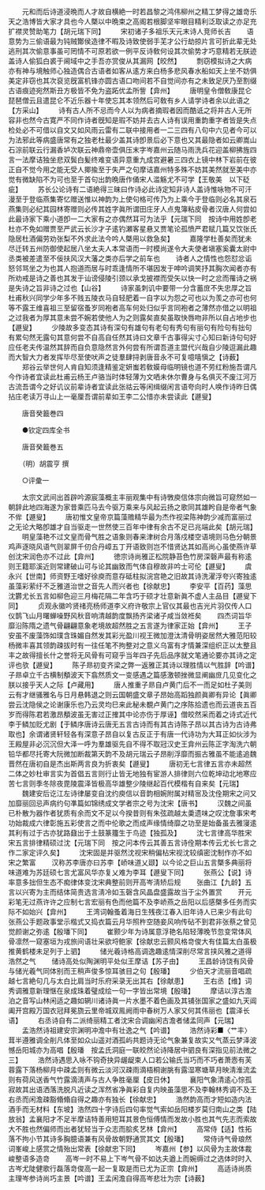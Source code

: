 <!-- { "loadSidebar": true } -->
　　元和而后诗道浸晩而人才故自横絶一时若昌黎之鸿伟柳州之精工梦得之雄竒乐天之浩博皆大家才具也今人槩以中晩束之高阁若根脚坚牢眼目精利泛取读之亦足充扩襟灵赞助笔力【胡元瑞下同】
　　宋初诸子多祖乐天元末诗人竞师长吉
　　语意势为三偷语最为钝贼酇侯造律不暇及诗致使弱手芜才公行劫掠片言可折此辈无处逃刑其次偷意事虽可罔情不可原若欲一例平反诗敎何设其次偷势才巧意精若无朕迹盖诗人偷狐白裘于阃域中之手吾亦赏俊从其漏网【皎然】
　　剽窃模拟诗之大病亦有神与境触师心独造偶合古语者如客从逺方来白杨多悲风春水船如天上坐不妨俱美定非窃也其次裒览旣富机锋亦圆古语口吻间若不自觉间亦有之未致足厌乃至割缀古语痕迹宛然斯丑方极皆不免为盗跖优孟所訾【弇州】
　　唐明皇令僧敎康昆仑琵琶僧云且遣昆仑不近乐器十年使忘其本领然后可敎有乡人请学诗者余以此语之【方采山】
　　诗有古人所不忌而今人以为病者摘瑕者因而酷诋之将并古人无所容非也然今古寛严不同作诗者旣知是瑕不妨并去古人诗有误用重韵重字者皆是失点检处必不可借以自文又如风雨云雷有二联中接用者一二三四有八句中六见者今可以为法邪此等病盛唐常有之独老杜最少盖其诗卽景后必下意也又其最隐者如云卿嵩山石淙前联云行漏香垆次联云神鼎帝壶俱压末字岑嘉州云随马雨洗兵花迎盖柳拂旌四言一法摩诘独坐悲双鬓白髪终难变语异意重九成宫避暑三四衣上镜中林下岩前在彼正自不觉今用之能无受人揶揄至于失严之句摩诘嘉州特多殊不妨其美然就至美中亦觉有微缺陷不为可也至于首句出韵晩唐作俑宋人滥觞尤不可学【王敬美　以下砭疵】
　　苏长公论诗有二语絶得三昧曰作诗必此诗定知非诗人盖诗惟咏物不可汗漫至于登临燕集寄忆赠送惟以神韵为上使句格可传乃为上乘今于登临则必名其泉石燕集则必纪其园林寄赠则必传其姓字眞所谓田庄牙人点鬼簿粘皮骨者汉唐人何尝如此最诗家下乘小道卽一二大家有之亦偶然耳可为法乎【元瑞下同　按诗中用姓卽老杜亦不免如赠贾至严武云长沙才子逺钓瀬客星悬又贾笔论孤愤严君赋几篇又饮张氏隐居杜酒偏劳劝张梨不外求此法今吟人槩用以救急矣】
　　嘉隆学杜善矣而犹未尽迁转五州防御使起居八坐太夫人本常语而一时模尚遂令大夫使者塡塞奚囊太尉中丞类被差遣至不佞扶风汉大藩之类亦后学之前车也
　　诗者人之情性也怨怼忿诟怒邻骂坐之为也其人抱道而居与时乖逢情所不堪因发于呻吟调笑抒其胸次闻者亦有所劝戒是诗之善也其发于讪谤侵陵引颈以承戈披襟而受矢以快一时之忿而罹诗之祸是失诗之旨非诗之过也【山谷】
　　诗家虽刺讥中要带一分含蓄庻不失忠厚之旨杜甫秋兴同学少年多不贱五陵衣马自轻肥着一自字以为怨之可也以为羡之亦可也何等不露王维喜祖三至留宿蚤岁同袍者高车何处归似乎言同袍者之薄然亦借之以明祖之过我者为厚其意未尝不婉若使他人为之则露矣直矣虽取快唇吻非所以自占地步也【遯叟】
　　少陵故多变态其诗有深句有雄句有老句有秀句有丽句有险句有拙句有累句然无露句其意何尝不自高自任然其诗曰文章千古事得尖寸心知曰新诗句句好应任老夫传温然其辞而自负意隐然言外何尝有所谓吾道主盟代兴哉自少陵逗漏此趣而大智大力者发挥毕尽至使吠声之徒羣肆挦剥唐音永不可复噫嘻愼之【诗薮】
　　郑谷云举世何人肯自知须逢精鉴定妍蚩若敎嫫母临明镜也道不劳红粉施吾谓凡今作诗者宜读此杜甫云杨王卢骆当时体轻薄为文哂未休尔曹身与名俱灭不废江河万古流吾谓今之好讥议前辈诗者宜读此张祜云等闲缉缀闲言语夸向时人唤作诗昨日偶拈庄老读万寻山上一毫厘吾谓前辈如王李二公惜亦未尝读此【遯叟】

　　唐音癸籖巻四

　　●钦定四库全书

　　唐音癸籖巻五

　　（明）胡震亨 撰

　　○评彚一

　　太宗文武间出首辟吟源宸藻概主丰丽观集中有诗斆庾信体宗向微旨可窥然如一朝辞此地四海遂为家昔乘匹马去今驱万乘来与风起云扬之歌同其雄盻自是帝者气象不侔【遯叟】
　　唐初惟文皇帝京篇藻赡精华最为杰作视梁陈神韵少减而富丽过之无论大略卽雄才自当驱走一世然使三百年中律有余古不足已兆端此矣【胡元瑞】
　　明皇藻艳不过文皇而骨气胜之语象则春来津树合月落戍楼空语境则马色分朝景鸡声逐晓风语气则翠屏千仞合丹嶂五丁开语致则岂不惜贤达其如高尚心虽使燕许草创沈宋润色亦不过此【弇州】
　　徳宗诗尚雅正松院静苔色竹房深磬声最有称逺则王籍耶溪近则常建破山可与论其幽致而气体自穆故非吟士可伦【遯叟】
　　虞永兴【世南】师资野王嗜好徐庾而意存砥柱拟浣宫艳之旧故其诗洗濯浮夸兴寄独逺虽藻彩萦纡不乏雅道治世之音先人而兴者也【徐献忠】
　　李安平【百药】藻思沈欝尤长五言如柳色迎三月梅花隔二年含巧于硕才壮意新眞不虚人主品目【遯叟下同】
　　贞观永徽吟贤禇亮杨师道李义府许敬宗上官仪其最也吉光片羽仅传人口仪鹊飞山月曙蝉噪野风秋音响清越韵度飘扬齐梁诸子咸当敛袵矣
　　四杰词旨华靡沿陈隋之遗气骨翩翩意象老境故超然胜之五言遂为律家正始【弇州】
　　王子安虽不废藻饰如璞含珠媚自然发其彩光盈川视王微加澄汰清骨明姿居然大雅范阳较杨微丰喜其领韵疎拔时有一往任笔不拘整对之意义乌富有才情兼深组织正以太整且丰之故得擅长什之誉将无风骨有可窥乎当年四子先后品序就文笔通论要亦其诗之定评也欤【遯叟】
　　陈子昻初变齐梁之弊一返雅正其诗以理胜情以气胜辞【吟谱】子昻卓立千古横制頺波天下翕然质文一变感遇之篇感激顿挫微显阐幽庻几见变化之朕以接乎天人之际【卢藏用】
　　唐人推重子昻自卢黄门后不一而足如杜子美则云有才继骚雅名与日月悬韩退之则云国朝盛文章子昂始高蹈独颜眞卿有异论【眞卿尝云沈隐侯之论谢康乐也乃云灵均巳来此秘未覩卢黄门之序陈拾遗也而云道丧五百岁而得陈君若激昂頺波虽无害过正搉其中论亦伤于厚诬】僧皎然采而着之诗式近代李于鳞加贬尤剧【于鳞序唐诗云唐无五言古诗而有其古诗陈子昂以其古诗为古诗弗取也】余谓诸贤轩轻各有深意子昂自以复古反正于有唐一代诗功为大耳正如伙涉为王殿屋非必沉沉但大泽一呼为羣雄驱先自不得不取冠汉史王弇州云陈正字淘洗六朝铅华都尽托寄大阮微加断裁第天韵不及胡元瑞云子昂削浮靡而振古雅虽不能逺追魏晋然在唐初自是杰出斯两言良为折衷矣【遯叟】
　　唐初无七言律五言亦未超然二体之妙杜审言实为首倡五言则行止皆无地独有宦游人排律则六位乾坤动北地寒应苦七言则季冬除夜毘陵震泽皆极高华雄整少陵继起百代模楷有自来矣【元瑞】
　　魏建安后讫江左诗律屡变自沈约庾信以音韵相婉附属对精宻及沈佺期宋之问又加靡丽回忌声病约句凖篇如锦绣成文学者宗之号为沈宋【唐书】
　　汉魏之间虽已朴散为器作者犹质有余而文不足以今揆昔则有朱弦疏越太羮遗味之叹沈詹事宋考功始裁成六律彰施五彩使言之而中伦歌之而成声缘情绮靡之功至是始备虽去雅寖逺其利有过于古亦犹路鼗出于土鼓篆籒生于鸟迹【独孤及】
　　沈七言律高华胜宋宋五言排律精硕过沈【元瑞下同　按之问本传云其善五言诗佺期本传云尤长七言之作二家定评久矣】
　　沈宋固是并驱然沈视宋稍偏枮宋视沈较缜密沈制作亦不如宋之繁富
　　汉称苏李唐亦曰苏李【峤味道乂颋】以今论之巨山五言槩多典丽将味道难为苏廷硕七言尤富风华亦复乂难为李耳【遯叟下同】
　　张燕公【说】诗率意多拙但生态不痴律体变沈宋典整前则开高岑淸矫后规
　　张曲江【九龄】五言以兴寄为主而结体简贵选言淸冷如玉磬含风晶盘盛露故当于尘外置赏
　　开元彩笔无过燕许许之应制七言宏丽有色而他篇不及李峤燕之岳阳以后感槩多任务而实际不如始兴【弇州】
　　王湾词翰蚤着海日生残夜江春入旧年诗人已来少有此句张燕公手题政事堂示楷式又捣衣篇云月华照杵空随妾风响传砧不到君非张蔡之曾见觉颜谢之弥逺【殷璠下同】
　　崔颢少年为诗属意浮艳名陷轻薄晚节忽变常体风骨凛然一窥塞垣为戎旅间语壮采欲埒鲍家【徐献忠云颢风格竒俊大有佳篇太白虽极推黄鹤楼未足列于上驷】
　　储光羲诗格高调逸趣逺情深削尽常言挟风雅之道得浩然之气
　　储诗高处似陶渊明平处似王摩诘【苏子由】
　　王昌龄诗饶有风骨与储光羲气同体别而王稍声俊多惊耳骇目之句【殷璠】
　　少伯天才流丽音唱疏越七言絶句几与太白比肩当时乐府采录无出其右【徐献患】
　　王右丞【维】词秀调雅意新理惬在泉成珠着璧成绘一句一字皆出常境【殷璠】
　　摩诘以淳古澹泊之音写山林闲适之趣如辋川诸诗眞一片水墨不着色画及其铺张国家之盛如九天阊阖开宫殿万国衣冠拜冕旒云里帝城双鳯阙雨中春树万人家又何其伟丽也【震泽长语】
　　右丞诗自有二派绮丽精工者沈宋合调幽闲古澹者储孟同声【元瑞】
　　孟浩然诗祖建安宗渊明冲澹中有壮逸之气【吟谱】
　　浩然诗彩■〈艹丰〉茸半遵雅调全削凡体至如众山遥对酒孤屿共题诗无论气象兼复故实又气蒸云梦泽波憾岳阳城亦为高唱【殷璠　按孟氏洞庭一联皎然论诗降居中驷良有深指见前法微之三】
　　浩然诗遇思入咏不钩奇抉异龌龊束人口若公输氏当巧而不巧者萧悫有芙蓉露下落杨柳月中疎孟则有微云淡河汉疎雨滴梧桐谢朓有露湿寒塘草月映淸淮流孟则有荷风送香气竹露滴淸声与古人争胜毫厘【皮日休】
　　襄阳气象清逺心悰孤寂故其出语洒落洗脱凡近读之浑然省净眞彩自复内映虽藻思不及李翰林秀调不及王右丞而闲澹疎豁翛翛自得之趣亦有独长【徐献忠】
　　浩然韵高而才短如造内法酒手而无材料【东坡】浩然四十字诗后四句率觉气索如岳阳楼岁莫归南山之类【陆放翁】孟襄阳才不足半摩诘特善用短耳其景色恒傅情而发故小胜也其气先志而索故大不胜也然偏师而出者犹轻当于众志而脍炙艺林【弇州】
　　高常侍【适】性拓落不拘小节其诗多胸臆语兼有风骨故朝野通赏其文【殷璠】
　　常侍诗气骨琅然词峯峻上感赏之情殆出常表【徐献忠下同】
　　岑嘉州【参】以风骨为主故体裁峻整语多造竒
　　高岑一时不易上下岑气骨不如达夫遒上而婉缛过之选体时时入古岑尤陡健歌行磊落竒俊高一起一复取是而已尤为正宗【弇州】
　　高适诗尚质主理岑参诗尚巧主景【吟谱】王孟闲澹自得高岑悲壮为宗【诗薮】
